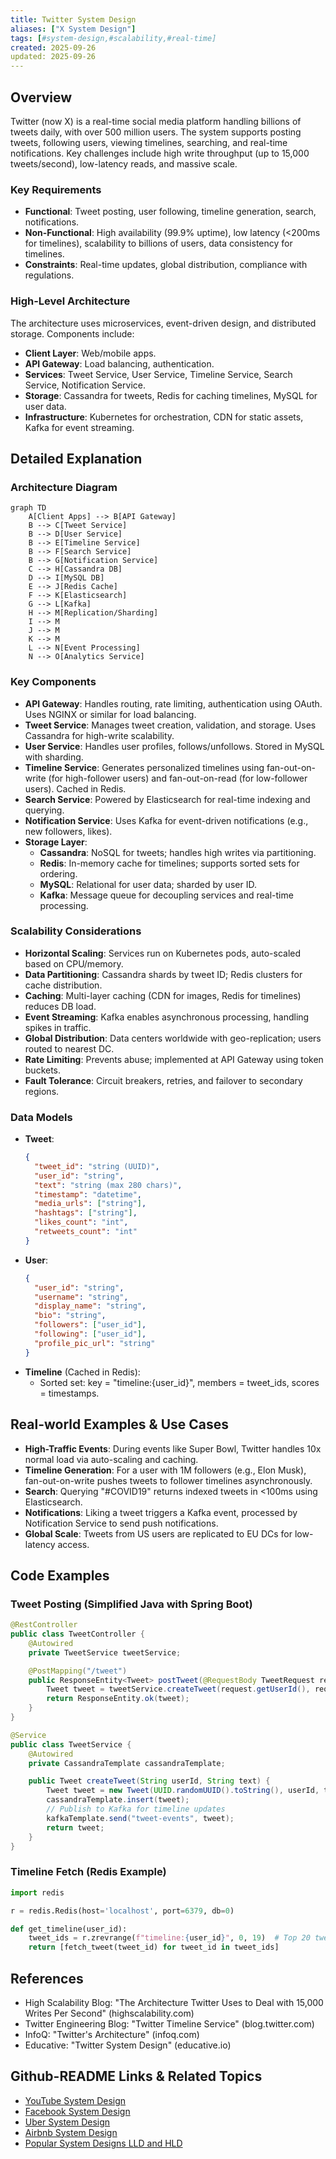```yaml
---
title: Twitter System Design
aliases: ["X System Design"]
tags: [#system-design,#scalability,#real-time]
created: 2025-09-26
updated: 2025-09-26
---
```


## Overview

Twitter (now X) is a real-time social media platform handling billions of tweets daily, with over 500 million users. The system supports posting tweets, following users, viewing timelines, searching, and real-time notifications. Key challenges include high write throughput (up to 15,000 tweets/second), low-latency reads, and massive scale.

### Key Requirements
- **Functional**: Tweet posting, user following, timeline generation, search, notifications.
- **Non-Functional**: High availability (99.9% uptime), low latency (<200ms for timelines), scalability to billions of users, data consistency for timelines.
- **Constraints**: Real-time updates, global distribution, compliance with regulations.

### High-Level Architecture
The architecture uses microservices, event-driven design, and distributed storage. Components include:
- **Client Layer**: Web/mobile apps.
- **API Gateway**: Load balancing, authentication.
- **Services**: Tweet Service, User Service, Timeline Service, Search Service, Notification Service.
- **Storage**: Cassandra for tweets, Redis for caching timelines, MySQL for user data.
- **Infrastructure**: Kubernetes for orchestration, CDN for static assets, Kafka for event streaming.

## Detailed Explanation

### Architecture Diagram
```mermaid
graph TD
    A[Client Apps] --> B[API Gateway]
    B --> C[Tweet Service]
    B --> D[User Service]
    B --> E[Timeline Service]
    B --> F[Search Service]
    B --> G[Notification Service]
    C --> H[Cassandra DB]
    D --> I[MySQL DB]
    E --> J[Redis Cache]
    F --> K[Elasticsearch]
    G --> L[Kafka]
    H --> M[Replication/Sharding]
    I --> M
    J --> M
    K --> M
    L --> N[Event Processing]
    N --> O[Analytics Service]
```

### Key Components
- **API Gateway**: Handles routing, rate limiting, authentication using OAuth. Uses NGINX or similar for load balancing.
- **Tweet Service**: Manages tweet creation, validation, and storage. Uses Cassandra for high-write scalability.
- **User Service**: Handles user profiles, follows/unfollows. Stored in MySQL with sharding.
- **Timeline Service**: Generates personalized timelines using fan-out-on-write (for high-follower users) and fan-out-on-read (for low-follower users). Cached in Redis.
- **Search Service**: Powered by Elasticsearch for real-time indexing and querying.
- **Notification Service**: Uses Kafka for event-driven notifications (e.g., new followers, likes).
- **Storage Layer**:
  - **Cassandra**: NoSQL for tweets; handles high writes via partitioning.
  - **Redis**: In-memory cache for timelines; supports sorted sets for ordering.
  - **MySQL**: Relational for user data; sharded by user ID.
  - **Kafka**: Message queue for decoupling services and real-time processing.

### Scalability Considerations
- **Horizontal Scaling**: Services run on Kubernetes pods, auto-scaled based on CPU/memory.
- **Data Partitioning**: Cassandra shards by tweet ID; Redis clusters for cache distribution.
- **Caching**: Multi-layer caching (CDN for images, Redis for timelines) reduces DB load.
- **Event Streaming**: Kafka enables asynchronous processing, handling spikes in traffic.
- **Global Distribution**: Data centers worldwide with geo-replication; users routed to nearest DC.
- **Rate Limiting**: Prevents abuse; implemented at API Gateway using token buckets.
- **Fault Tolerance**: Circuit breakers, retries, and failover to secondary regions.

### Data Models
- **Tweet**:
  ```json
  {
    "tweet_id": "string (UUID)",
    "user_id": "string",
    "text": "string (max 280 chars)",
    "timestamp": "datetime",
    "media_urls": ["string"],
    "hashtags": ["string"],
    "likes_count": "int",
    "retweets_count": "int"
  }
  ```
- **User**:
  ```json
  {
    "user_id": "string",
    "username": "string",
    "display_name": "string",
    "bio": "string",
    "followers": ["user_id"],
    "following": ["user_id"],
    "profile_pic_url": "string"
  }
  ```
- **Timeline** (Cached in Redis):
  - Sorted set: key = "timeline:{user_id}", members = tweet_ids, scores = timestamps.

## Real-world Examples & Use Cases
- **High-Traffic Events**: During events like Super Bowl, Twitter handles 10x normal load via auto-scaling and caching.
- **Timeline Generation**: For a user with 1M followers (e.g., Elon Musk), fan-out-on-write pushes tweets to follower timelines asynchronously.
- **Search**: Querying "#COVID19" returns indexed tweets in <100ms using Elasticsearch.
- **Notifications**: Liking a tweet triggers a Kafka event, processed by Notification Service to send push notifications.
- **Global Scale**: Tweets from US users are replicated to EU DCs for low-latency access.

## Code Examples
### Tweet Posting (Simplified Java with Spring Boot)
```java
@RestController
public class TweetController {
    @Autowired
    private TweetService tweetService;

    @PostMapping("/tweet")
    public ResponseEntity<Tweet> postTweet(@RequestBody TweetRequest request) {
        Tweet tweet = tweetService.createTweet(request.getUserId(), request.getText());
        return ResponseEntity.ok(tweet);
    }
}

@Service
public class TweetService {
    @Autowired
    private CassandraTemplate cassandraTemplate;

    public Tweet createTweet(String userId, String text) {
        Tweet tweet = new Tweet(UUID.randomUUID().toString(), userId, text, Instant.now());
        cassandraTemplate.insert(tweet);
        // Publish to Kafka for timeline updates
        kafkaTemplate.send("tweet-events", tweet);
        return tweet;
    }
}
```

### Timeline Fetch (Redis Example)
```python
import redis

r = redis.Redis(host='localhost', port=6379, db=0)

def get_timeline(user_id):
    tweet_ids = r.zrevrange(f"timeline:{user_id}", 0, 19)  # Top 20 tweets
    return [fetch_tweet(tweet_id) for tweet_id in tweet_ids]
```

## References
- High Scalability Blog: "The Architecture Twitter Uses to Deal with 15,000 Writes Per Second" (highscalability.com)
- Twitter Engineering Blog: "Twitter Timeline Service" (blog.twitter.com)
- InfoQ: "Twitter's Architecture" (infoq.com)
- Educative: "Twitter System Design" (educative.io)

## Github-README Links & Related Topics
- [YouTube System Design](./youtube-system-design/README.md)
- [Facebook System Design](./facebook-system-design/README.md)
- [Uber System Design](./uber-system-design/README.md)
- [Airbnb System Design](./airbnb-system-design/README.md)
- [Popular System Designs LLD and HLD](./popular-system-designs-lld-and-hld/README.md)